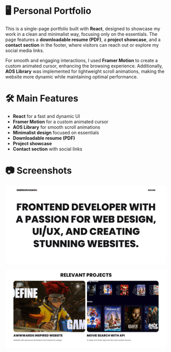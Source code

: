 # **🖥️ Personal Portfolio**  

This is a single-page portfolio built with **React**, designed to showcase my work in a clean and minimalist way, focusing only on the essentials. The page features a **downloadable resume (PDF)**, a **project showcase**, and a **contact section** in the footer, where visitors can reach out or explore my social media links.  

For smooth and engaging interactions, I used **Framer Motion** to create a custom animated cursor, enhancing the browsing experience. Additionally, **AOS Library** was implemented for lightweight scroll animations, making the website more dynamic while maintaining optimal performance.  

# **🛠️ Main Features**  
- **React** for a fast and dynamic UI  
- **Framer Motion** for a custom animated cursor  
- **AOS Library** for smooth scroll animations  
- **Minimalist design** focused on essentials  
- **Downloadable resume (PDF)**  
- **Project showcase**  
- **Contact section** with social links  

# **📷 Screenshots**  
![Screenshot](./screenshot/img1.png)

![Screenshot](./screenshot/img2.PNG)
